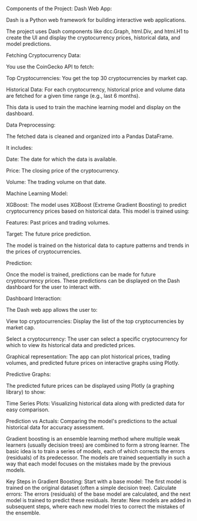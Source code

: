 Components of the Project:
Dash Web App:

Dash is a Python web framework for building interactive web applications.

The project uses Dash components like dcc.Graph, html.Div, and html.H1 to create the UI and display the cryptocurrency prices, historical data, and model predictions.

Fetching Cryptocurrency Data:

You use the CoinGecko API to fetch:

Top Cryptocurrencies: You get the top 30 cryptocurrencies by market cap.

Historical Data: For each cryptocurrency, historical price and volume data are fetched for a given time range (e.g., last 6 months).

This data is used to train the machine learning model and display on the dashboard.

Data Preprocessing:

The fetched data is cleaned and organized into a Pandas DataFrame.

It includes:

Date: The date for which the data is available.

Price: The closing price of the cryptocurrency.

Volume: The trading volume on that date.

Machine Learning Model:

XGBoost: The model uses XGBoost (Extreme Gradient Boosting) to predict cryptocurrency prices based on historical data. This model is trained using:

Features: Past prices and trading volumes.

Target: The future price prediction.

The model is trained on the historical data to capture patterns and trends in the prices of cryptocurrencies.

Prediction:

Once the model is trained, predictions can be made for future cryptocurrency prices. These predictions can be displayed on the Dash dashboard for the user to interact with.

Dashboard Interaction:

The Dash web app allows the user to:

View top cryptocurrencies: Display the list of the top cryptocurrencies by market cap.

Select a cryptocurrency: The user can select a specific cryptocurrency for which to view its historical data and predicted prices.

Graphical representation: The app can plot historical prices, trading volumes, and predicted future prices on interactive graphs using Plotly.

Predictive Graphs:

The predicted future prices can be displayed using Plotly (a graphing library) to show:

Time Series Plots: Visualizing historical data along with predicted data for easy comparison.

Prediction vs Actuals: Comparing the model's predictions to the actual historical data for accuracy assessment.










Gradient boosting is an ensemble learning method where multiple weak learners (usually decision trees) are combined to form a strong learner. The basic idea is to train a series of models, each of which corrects the errors (residuals) of its predecessor. The models are trained sequentially in such a way that each model focuses on the mistakes made by the previous models.

Key Steps in Gradient Boosting:
Start with a base model: The first model is trained on the original dataset (often a simple decision tree).
Calculate errors: The errors (residuals) of the base model are calculated, and the next model is trained to predict these residuals.
Iterate: New models are added in subsequent steps, where each new model tries to correct the mistakes of the ensemble.


